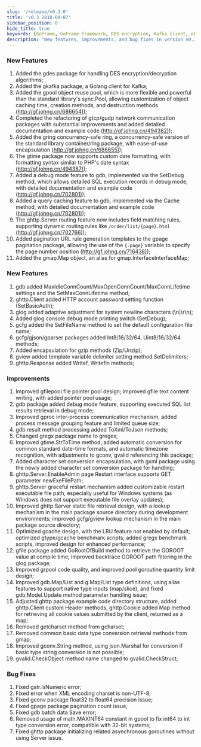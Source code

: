 ```yaml
---
slug: '/release/v0.3.0'
title: 'v0.3 2018-08-07'
sidebar_position: 0
hide_title: true
keywords: [GoFrame, GoFrame framework, DES encryption, Kafka client, object reuse pool, network communication, concurrency safety, database debugging, dynamic routing, pagination URL]
description: "New features, improvements, and bug fixes in version v0.3 of the GoFrame framework. New features include the addition of a DES encryption/decryption package, Golang client for Kafka, and an object reuse pool. Improvements cover the refactoring of network communication packages, database query caching features, HTTP client account password settings, and enhanced server routing matching rules. Additionally, various packages and functions have been optimized to improve system performance and stability."
---
```


### New Features

1. Added the gdes package for handling DES encryption/decryption algorithms;
2. Added the gkafka package, a Golang client for Kafka;
3. Added the gpool object reuse pool, which is more flexible and powerful than the standard library's sync.Pool, allowing customization of object caching time, creation methods, and destruction methods ([http://gf.johng.cn/686654)](http://gf.johng.cn/686654));
4. Completed the refactoring of gtcp/gudp network communication packages with substantial improvements and added detailed documentation and example code ([http://gf.johng.cn/494382)](http://gf.johng.cn/494382));
5. Added the gring concurrency-safe ring, a concurrency-safe version of the standard library container/ring package, with ease-of-use encapsulation ([http://gf.johng.cn/686655)](http://gf.johng.cn/686655));
6. The gtime package now supports custom date formatting, with formatting syntax similar to PHP's date syntax ([http://gf.johng.cn/494387)](http://gf.johng.cn/494387));
7. Added a debug mode feature to gdb, implemented via the SetDebug method, which allows detailed SQL execution records in debug mode, with detailed documentation and example code ([http://gf.johng.cn/702801)](http://gf.johng.cn/702801));
8. Added a query caching feature to gdb, implemented via the Cache method, with detailed documentation and example code ([http://gf.johng.cn/702801)](http://gf.johng.cn/702801));
9. The ghttp.Server routing feature now includes field matching rules, supporting dynamic routing rules like `/order/list/{page}.html` ([http://gf.johng.cn/702766)](http://gf.johng.cn/702766));
10. Added pagination URL rule generation templates to the gpage pagination package, allowing the use of the `{.page}` variable to specify the page number position ([http://gf.johng.cn/716438)](http://gf.johng.cn/716438));
11. Added the gmap.Map object, an alias for gmap.InterfaceInterfaceMap;

### New Features

1. gdb added MaxIdleConnCount/MaxOpenConnCount/MaxConnLifetime settings and the SetMaxConnLifetime method;
2. ghttp.Client added HTTP account password setting function (SetBasicAuth);
3. glog added adaptive adjustment for system newline characters (\\n\|\\r\\n);
4. Added glog console debug mode printing switch (SetDebug);
5. gcfg added the SetFileName method to set the default configuration file name;
6. gcfg/gjson/gparser packages added Int8/16/32/64, Uint8/16/32/64 methods;
7. Added encapsulation for gzip methods (Zip/Unzip);
8. gview added template variable delimiter setting method SetDelimiters;
9. ghttp.Response added Writef, Writefln methods;

### Improvements

1. Improved gfilepool file pointer pool design; improved gfile text content writing, with added pointer pool usage;
2. gdb package added debug mode feature, supporting executed SQL list results retrieval in debug mode;
3. Improved gproc inter-process communication mechanism, added process message grouping feature and limited queue size;
4. gdb result method processing added ToXml/ToJson methods;
5. Changed gregx package name to gregex;
6. Improved gtime.StrToTime method, added automatic conversion for common standard date-time formats, and automatic timezone recognition, with adjustments to gconv, gvalid referencing this package;
7. Added character set conversion encapsulation, with gxml package using the newly added character set conversion package for handling;
8. ghttp.Server.EnableAdmin page Restart interface supports GET parameter newExeFilePath;
9. ghttp.Server graceful restart mechanism added customizable restart executable file path, especially useful for Windows systems (as Windows does not support executable file overlay updates);
10. Improved ghttp.Server static file retrieval design, with a lookup mechanism in the main package source directory during development environments; improved gcfg/gview lookup mechanism in the main package source directory;
11. Optimized gcache design, with the LRU feature not enabled by default; optimized gtype/gcache benchmark scripts; added gregx benchmark scripts, improved design for enhanced performance;
12. gfile package added GoRootOfBuild method to retrieve the GOROOT value at compile time; improved backtrace GOROOT path filtering in the glog package;
13. Improved grpool code quality, and improved pool goroutine quantity limit design;
14. Improved gdb.Map/List and g.Map/List type definitions, using alias features to support native type inputs (map/slice), and fixed gdb.Model.Update method parameter handling issue;
15. Adjusted ghttp package example code directory structure, added ghttp.Client custom Header methods, ghttp.Cookie added Map method for retrieving all cookie values submitted by the client, returned as a map;
16. Removed getcharset method from gcharset;
17. Removed common basic data type conversion retrieval methods from gmap;
18. Improved gconv.String method, using json.Marshal for conversion if basic type string conversion is not possible;
19. gvalid.CheckObject method name changed to gvalid.CheckStruct;

### Bug Fixes

1. Fixed gstr.IsNumeric error;
2. Fixed error when XML encoding charset is non-UTF-8;
3. Fixed gconv package float32 to float64 precision issue;
4. Fixed gpage package pagination count issue;
5. Fixed gdb batch data Save error;
6. Removed usage of math.MAXINT64 constant in gpool to fix int64 to int type conversion error, compatible with 32-bit systems;
7. Fixed ghttp package initializing related asynchronous goroutines without using Server issue.